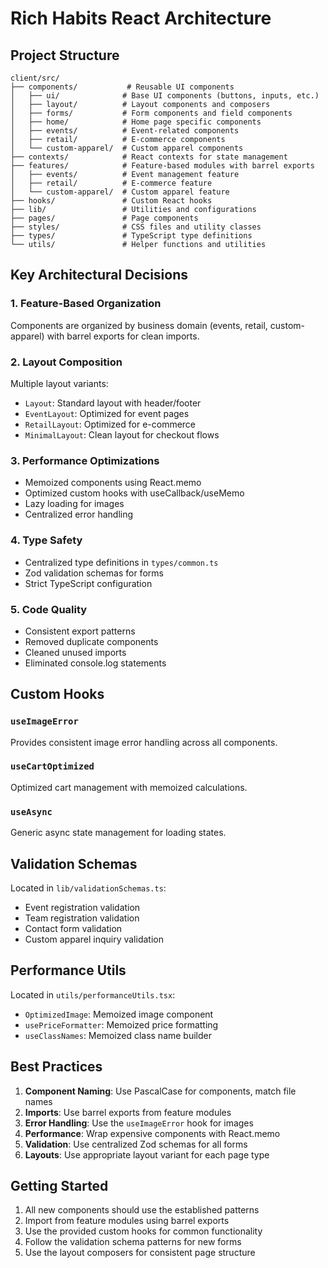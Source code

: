 # Rich Habits React Architecture

## Project Structure

```
client/src/
├── components/           # Reusable UI components
│   ├── ui/              # Base UI components (buttons, inputs, etc.)
│   ├── layout/          # Layout components and composers
│   ├── forms/           # Form components and field components
│   ├── home/            # Home page specific components
│   ├── events/          # Event-related components
│   ├── retail/          # E-commerce components
│   └── custom-apparel/  # Custom apparel components
├── contexts/            # React contexts for state management
├── features/            # Feature-based modules with barrel exports
│   ├── events/          # Event management feature
│   ├── retail/          # E-commerce feature
│   └── custom-apparel/  # Custom apparel feature
├── hooks/               # Custom React hooks
├── lib/                 # Utilities and configurations
├── pages/               # Page components
├── styles/              # CSS files and utility classes
├── types/               # TypeScript type definitions
└── utils/               # Helper functions and utilities
```

## Key Architectural Decisions

### 1. Feature-Based Organization
Components are organized by business domain (events, retail, custom-apparel) with barrel exports for clean imports.

### 2. Layout Composition
Multiple layout variants:
- `Layout`: Standard layout with header/footer
- `EventLayout`: Optimized for event pages
- `RetailLayout`: Optimized for e-commerce
- `MinimalLayout`: Clean layout for checkout flows

### 3. Performance Optimizations
- Memoized components using React.memo
- Optimized custom hooks with useCallback/useMemo
- Lazy loading for images
- Centralized error handling

### 4. Type Safety
- Centralized type definitions in `types/common.ts`
- Zod validation schemas for forms
- Strict TypeScript configuration

### 5. Code Quality
- Consistent export patterns
- Removed duplicate components
- Cleaned unused imports
- Eliminated console.log statements

## Custom Hooks

### `useImageError`
Provides consistent image error handling across all components.

### `useCartOptimized`
Optimized cart management with memoized calculations.

### `useAsync`
Generic async state management for loading states.

## Validation Schemas

Located in `lib/validationSchemas.ts`:
- Event registration validation
- Team registration validation
- Contact form validation
- Custom apparel inquiry validation

## Performance Utils

Located in `utils/performanceUtils.tsx`:
- `OptimizedImage`: Memoized image component
- `usePriceFormatter`: Memoized price formatting
- `useClassNames`: Memoized class name builder

## Best Practices

1. **Component Naming**: Use PascalCase for components, match file names
2. **Imports**: Use barrel exports from feature modules
3. **Error Handling**: Use the `useImageError` hook for images
4. **Performance**: Wrap expensive components with React.memo
5. **Validation**: Use centralized Zod schemas for all forms
6. **Layouts**: Use appropriate layout variant for each page type

## Getting Started

1. All new components should use the established patterns
2. Import from feature modules using barrel exports
3. Use the provided custom hooks for common functionality
4. Follow the validation schema patterns for new forms
5. Use the layout composers for consistent page structure
